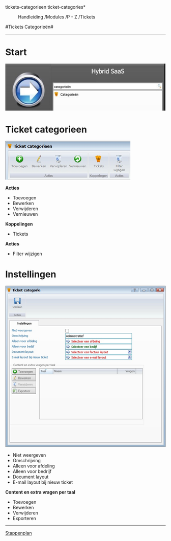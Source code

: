 <properties>
	<page>
		<title>tickets-categorieen</title>
		<description>tickets-categorieen</description>
		<context>ticket-categories*</context>
	</page>
	<menu>
		<position>Handleiding /Modules /P - Z /Tickets</position>
		<title>Tickets Categorieën</title>
		<sort></sort>
	</menu>
</properties>

#Tickets Categorieën#

----------

# Start #

![](images/categorieen-start.JPg)

# Ticket categorieen #

![](images/categorieen-buttonbalk.jpg)

**Acties**

- Toevoegen
- Bewerken
- Verwijderen
- Vernieuwen

**Koppelingen**

- Tickets

**Acties**

- Filter wijzigen

# Instellingen #

![](images/categorieen-instellingen.jpg)

- Niet weergeven
- Omschrijving
- Alleen voor afdeling
- Alleen voor bedrijf
- Document layout
- E-mail layout bij nieuw ticket

**Content en extra vragen per taal**

- Toevoegen
- Bewerken
- Verwijderen
- Exporteren


----------
[Stappenplan](http://hybridsaas.support/pages/handleiding/extra/omgeving)
